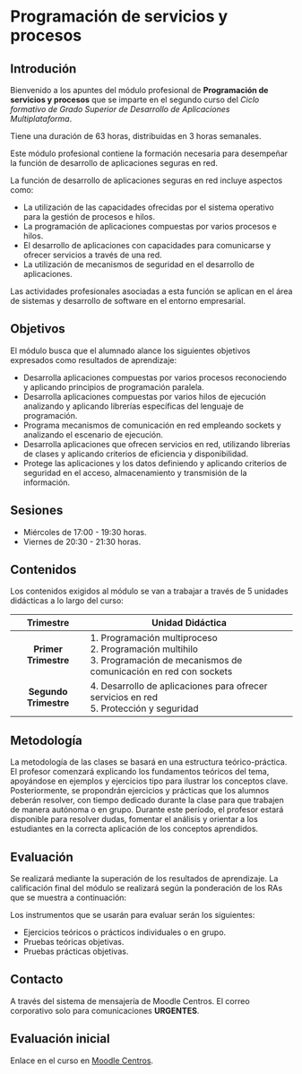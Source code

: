 # Programación de servicios y procesos

## Introdución

Bienvenido a los apuntes del módulo profesional de **Programación de servicios y procesos** que se imparte en el segundo curso del *Ciclo formativo de Grado Superior de Desarrollo de Aplicaciones Multiplataforma*.

Tiene una duración de 63 horas, distribuidas en 3 horas semanales.

Este módulo profesional contiene la formación necesaria para desempeñar la función de desarrollo de aplicaciones seguras en red.

La función de desarrollo de aplicaciones seguras en red incluye aspectos como:

* La utilización de las capacidades ofrecidas por el sistema operativo para la gestión de procesos e hilos.
* La programación de aplicaciones compuestas por varios procesos e hilos.
* El desarrollo de aplicaciones con capacidades para comunicarse y ofrecer servicios a través de una red.
* La utilización de mecanismos de seguridad en el desarrollo de aplicaciones.

Las actividades profesionales asociadas a esta función se aplican en el área de sistemas y desarrollo de software en el entorno empresarial.

## Objetivos

El módulo busca que el alumnado alance los siguientes objetivos expresados como resultados de aprendizaje:

* Desarrolla aplicaciones compuestas por varios procesos reconociendo y aplicando principios de programación paralela.
* Desarrolla aplicaciones compuestas por varios hilos de ejecución analizando y aplicando librerías específicas del lenguaje de programación.
* Programa mecanismos de comunicación en red empleando sockets y analizando el escenario de ejecución.
* Desarrolla aplicaciones que ofrecen servicios en red, utilizando librerías de clases y aplicando criterios de eficiencia y disponibilidad.
* Protege las aplicaciones y los datos definiendo y aplicando criterios de seguridad en el acceso, almacenamiento y transmisión de la información.

## Sesiones

* Miércoles de 17:00 - 19:30 horas.
* Viernes de 20:30 - 21:30 horas.

## Contenidos

Los contenidos exigidos al módulo se van a trabajar a través de 5 unidades didácticas a lo largo del curso:

| Trimestre | Unidad Didáctica |
|:-------------: | ---------------------- |
| **Primer Trimestre** | 1. Programación multiproceso<br>2. Programación multihilo<br>3. Programación de mecanismos de comunicación en red con sockets |
| **Segundo Trimestre**| 4. Desarrollo de aplicaciones para ofrecer servicios en red<br>5. Protección y seguridad |

## Metodología

La metodología de las clases se basará en una estructura teórico-práctica. El profesor comenzará explicando los fundamentos teóricos del tema, apoyándose en ejemplos y ejercicios tipo para ilustrar los conceptos clave. Posteriormente, se propondrán ejercicios y prácticas que los alumnos deberán resolver, con tiempo dedicado durante la clase para que trabajen de manera autónoma o en grupo. Durante este período, el profesor estará disponible para resolver dudas, fomentar el análisis y orientar a los estudiantes en la correcta aplicación de los conceptos aprendidos.

## Evaluación

Se realizará mediante la superación de los resultados de aprendizaje. La calificación final del módulo se realizará según la ponderación de los RAs que se muestra a continuación:

Los instrumentos que se usarán para evaluar serán los siguientes:

* Ejercicios teóricos o prácticos individuales o en grupo.
* Pruebas teóricas objetivas.
* Pruebas prácticas objetivas.

## Contacto

A través del sistema de mensajería de Moodle Centros. El correo corporativo solo para comunicaciones **URGENTES**.

## Evaluación inicial

Enlace en el curso en [Moodle Centros](https://educacionadistancia.juntadeandalucia.es/centros/cordoba/my/).